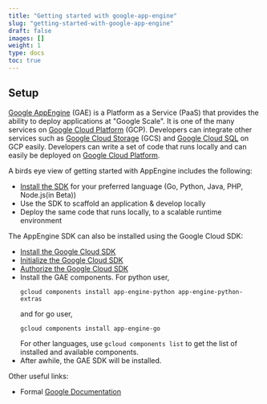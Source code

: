 ```yaml
---
title: "Getting started with google-app-engine"
slug: "getting-started-with-google-app-engine"
draft: false
images: []
weight: 1
type: docs
toc: true
---
```


## Setup
[Google AppEngine][6] (GAE) is a Platform as a Service (PaaS) that provides the ability to deploy applications at "Google Scale".  It is one of the many services on [Google Cloud Platform][1] (GCP). Developers can integrate other services such as [Google Cloud Storage][4] (GCS) and [Google Cloud SQL][5] on GCP easily. Developers can write a set of code that runs locally and can easily be deployed on [Google Cloud Platform][1].

A birds eye view of getting started with AppEngine includes the following:

 - [Install the SDK][2] for your preferred language (Go, Python, Java, PHP, Node.js(in Beta))
 - Use the SDK to scaffold an application & develop locally
 - Deploy the same code that runs locally, to a scalable runtime environment

The AppEngine SDK can also be installed using the Google Cloud SDK:

- [Install the Google Cloud SDK][7]
- [Initialize the Google Cloud SDK](https://cloud.google.com/sdk/docs/initializing)
- [Authorize the Google Cloud SDK](https://cloud.google.com/sdk/docs/authorizing)
- Install the GAE components. For python user, 
    ```
    gcloud components install app-engine-python app-engine-python-extras
    ```
  and for go user,
    ```
    gcloud components install app-engine-go
    ```
  For other languages, use `gcloud components list` to get the list of installed and available components.
- After awhile, the GAE SDK will be installed. 


Other useful links:

 - Formal [Google Documentation][3]


  [1]: https://cloud.google.com/
  [2]: https://cloud.google.com/appengine/downloads
  [3]: https://cloud.google.com/appengine/docs
  [4]: https://cloud.google.com/storage/
  [5]: https://cloud.google.com/sql/
  [6]: https://cloud.google.com/appengine/
  [7]: https://cloud.google.com/sdk/

